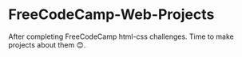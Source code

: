 # FreeCodeCamp-Web-Projects
After completing FreeCodeCamp html-css challenges. Time to make projects about them 😊.

